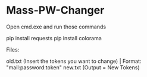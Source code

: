 # Mass-PW-Changer

Open cmd.exe and run those commands

pip install requests
pip install colorama

Files:

old.txt (Insert the tokens you want to change) | Format: "mail:password:token"
new.txt (Output = New Tokens)
